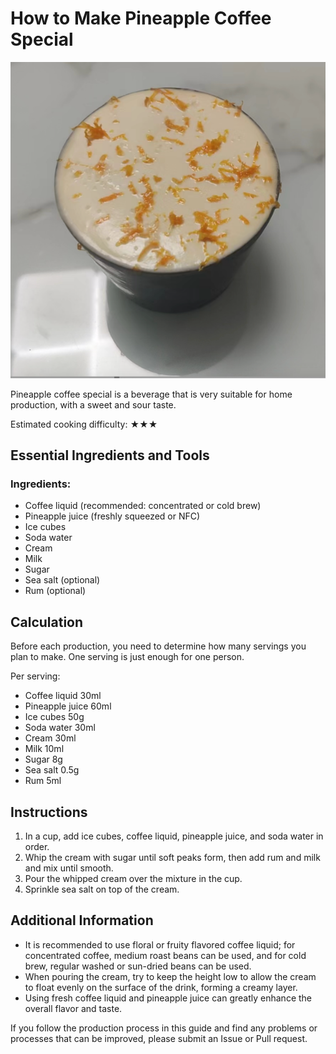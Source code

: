 # How to Make Pineapple Coffee Special

![Pineapple Coffee](./菠萝咖啡特调.png)

Pineapple coffee special is a beverage that is very suitable for home production, with a sweet and sour taste.

Estimated cooking difficulty: ★★★

## Essential Ingredients and Tools

### Ingredients:
- Coffee liquid (recommended: concentrated or cold brew)
- Pineapple juice (freshly squeezed or NFC)
- Ice cubes
- Soda water
- Cream
- Milk
- Sugar
- Sea salt (optional)
- Rum (optional)

## Calculation

Before each production, you need to determine how many servings you plan to make. One serving is just enough for one person.

Per serving:

- Coffee liquid 30ml
- Pineapple juice 60ml
- Ice cubes 50g
- Soda water 30ml
- Cream 30ml
- Milk 10ml
- Sugar 8g
- Sea salt 0.5g
- Rum 5ml

## Instructions

1. In a cup, add ice cubes, coffee liquid, pineapple juice, and soda water in order.
2. Whip the cream with sugar until soft peaks form, then add rum and milk and mix until smooth.
3. Pour the whipped cream over the mixture in the cup.
4. Sprinkle sea salt on top of the cream.

## Additional Information

- It is recommended to use floral or fruity flavored coffee liquid; for concentrated coffee, medium roast beans can be used, and for cold brew, regular washed or sun-dried beans can be used.
- When pouring the cream, try to keep the height low to allow the cream to float evenly on the surface of the drink, forming a creamy layer.
- Using fresh coffee liquid and pineapple juice can greatly enhance the overall flavor and taste.

If you follow the production process in this guide and find any problems or processes that can be improved, please submit an Issue or Pull request.

